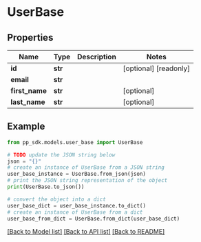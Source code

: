 # UserBase


## Properties

Name | Type | Description | Notes
------------ | ------------- | ------------- | -------------
**id** | **str** |  | [optional] [readonly] 
**email** | **str** |  | 
**first_name** | **str** |  | [optional] 
**last_name** | **str** |  | [optional] 

## Example

```python
from pp_sdk.models.user_base import UserBase

# TODO update the JSON string below
json = "{}"
# create an instance of UserBase from a JSON string
user_base_instance = UserBase.from_json(json)
# print the JSON string representation of the object
print(UserBase.to_json())

# convert the object into a dict
user_base_dict = user_base_instance.to_dict()
# create an instance of UserBase from a dict
user_base_from_dict = UserBase.from_dict(user_base_dict)
```
[[Back to Model list]](../README.md#documentation-for-models) [[Back to API list]](../README.md#documentation-for-api-endpoints) [[Back to README]](../README.md)


